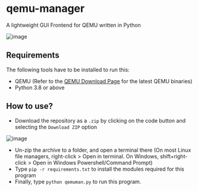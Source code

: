 # qemu-manager
A lightweight GUI Frontend for QEMU written in Python

![image](https://user-images.githubusercontent.com/52355164/151694029-24e0ca80-a866-4986-b0f5-fe8cc98fb71f.png)

## Requirements
The following tools have to be installed to run this:
- QEMU (Refer to the [QEMU Download Page](https://www.qemu.org/download/) for the latest QEMU binaries)
- Python 3.8 or above

## How to use?
- Download the repository as a `.zip` by clicking on the code button and selecting the `Download ZIP` option

![image](https://user-images.githubusercontent.com/52355164/151688379-ae850cce-c244-48bc-b287-5824a572c63c.png)
- Un-zip the archive to a folder, and open a terminal there (On most Linux file managers, right-click > Open in terminal. On Windows, shift+right-click > Open in Windows Powershell/Command Prompt)
- Type `pip -r requirements.txt` to install the modules required for this program
- Finally, type `python qemuman.py` to run this program.
